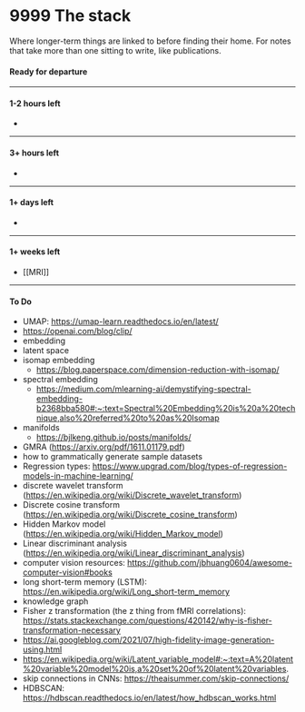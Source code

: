 # 9999 The stack
Where longer-term things are linked to before finding their home. For notes that take more than one sitting to write, like publications.

#### Ready for departure


---
#### 1-2 hours left
- 

---
#### 3+ hours left
- 

---
#### 1+ days left
- 

---
#### 1+ weeks left
- [[MRI]]


--- 
#### To Do
- UMAP: https://umap-learn.readthedocs.io/en/latest/
- https://openai.com/blog/clip/
- embedding
- latent space
- isomap embedding
	- https://blog.paperspace.com/dimension-reduction-with-isomap/
- spectral embedding 
	- https://medium.com/mlearning-ai/demystifying-spectral-embedding-b2368bba580#:~:text=Spectral%20Embedding%20is%20a%20technique,also%20referred%20to%20as%20Isomap
- manifolds
	- https://bjlkeng.github.io/posts/manifolds/
- GMRA (https://arxiv.org/pdf/1611.01179.pdf)
- how to grammatically generate sample datasets 
- Regression types: https://www.upgrad.com/blog/types-of-regression-models-in-machine-learning/
- discrete wavelet transform (https://en.wikipedia.org/wiki/Discrete_wavelet_transform)
- Discrete cosine transform (https://en.wikipedia.org/wiki/Discrete_cosine_transform)
- Hidden Markov model (https://en.wikipedia.org/wiki/Hidden_Markov_model)
- Linear discriminant analysis (https://en.wikipedia.org/wiki/Linear_discriminant_analysis)
- computer vision resources: https://github.com/jbhuang0604/awesome-computer-vision#books
- long short-term memory (LSTM): https://en.wikipedia.org/wiki/Long_short-term_memory
- knowledge graph
- Fisher z transformation (the z thing from fMRI correlations): https://stats.stackexchange.com/questions/420142/why-is-fisher-transformation-necessary
- https://ai.googleblog.com/2021/07/high-fidelity-image-generation-using.html
- https://en.wikipedia.org/wiki/Latent_variable_model#:~:text=A%20latent%20variable%20model%20is,a%20set%20of%20latent%20variables.
- skip connections in CNNs: https://theaisummer.com/skip-connections/
- HDBSCAN: https://hdbscan.readthedocs.io/en/latest/how_hdbscan_works.html